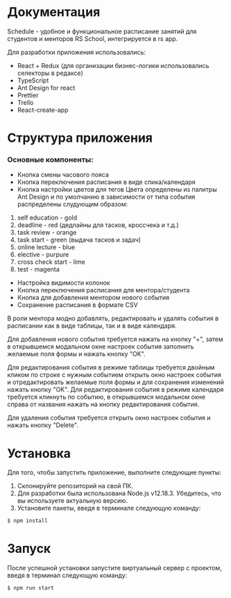 # Документация

Schedule - удобное и функциональное расписание занятий для студентов и менторов RS School, интегрируется в rs app.

Для разработки приложения использовались:
- React + Redux (для организации бизнес-логики использовались селекторы в редаксе)
- TypeScript
- Ant Design for react
- Prettier
- Trello
- React-create-app

# Структура приложения

### Основные компоненты:
- Кнопка смены часового пояса
- Кнопка переключения расписания в виде спика/календаря
- Кнопка настройки цветов для тегов
Цвета определены из палитры Ant Design и по умолчанию в зависимости от типа события распределены слудующим образом:
1) self education - gold
2) deadline - red (дедлайны для тасков, кроссчека и т.д.)
3) task review - orange
4) task start - green (выдача тасков и задач)
5) online lecture - blue
6) elective - purpure
7) cross check start - lime
8) test - magenta
- Настройка видимости колонок
- Кнопка переключения расписания для ментора/студента
- Кнопка для добавления ментором нового события
- Сохранение расписания в формате CSV

В роли ментора модно добавлять, редактировать и удалять события в расписании как в виде таблицы, так и в виде календаря.

Для добавления нового события требуется нажать на кнопку "+", затем в открывшемся модальном окне настроек события заполнить желаемые поля формы и нажать кнопку "OK".

Для редактирования события в режиме таблицы требуется двойным кликом по строке с нужным событием открыть окно настроек события и отредактировать желаемые поля формы и для сохранения изменений нажать кнопку "OK".
Для редактирования события в режиме календаря требуется кликнуть по событию, в открывшемся модальном окне справа от названия нажать на кнопку редактирования события.

Для удаления события требуется открыть окно настроек события и нажать кнопку "Delete".

# Установка 
Для того, чтобы запустить приложение, выполните следующие пункты:

1) Склонируйте репозиторий на свой ПК.
2) Для разработки была использована Node.js v12.18.3. Убедитесь, что вы используете актуальную версию.
3) Установите пакеты, введя в терминале следующую команду:
```sh
$ npm install 
```
# Запуск
После успешной установки запустите виртуальный сервер с проектом, введя в терминал следующую команду:
```sh
$ npm run start
```
